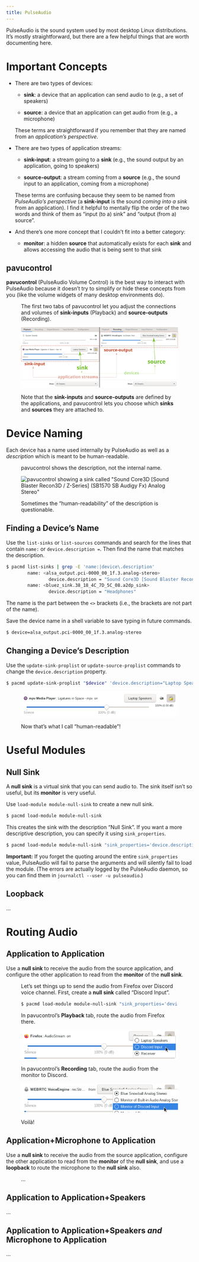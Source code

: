 ```yaml
---
title: PulseAudio
---
```


PulseAudio is the sound system used by most desktop Linux distributions. It’s
mostly straightforward, but there are a few helpful things that are worth
documenting here.

# Important Concepts

* There are two types of devices:

  * **sink**: a device that an application can send audio to (e.g., a set of
    speakers)

  * **source**: a device that an application can get audio from (e.g., a
    microphone)

  These terms are straightforward if you remember that they are named from an
  *application’s perspective*.

* There are two types of application streams:

  * **sink-input**: a stream going to a **sink** (e.g., the sound output by an
    application, going to speakers)

  * **source-output**: a stream coming from a **source** (e.g., the sound input to
    an application, coming from a microphone)

  These terms are confusing because they seem to be named from *PulseAudio’s
  perspective* (a **sink-input** is the sound *coming into a sink* from an
  application). I find it helpful to mentally flip the order of the two words
  and think of them as “input (to a) sink” and “output (from a) source”.

* And there’s one more concept that I couldn’t fit into a better category:

  * **monitor**: a hidden **source** that automatically exists for each **sink**
    and allows accessing the audio that is being sent to that sink

## pavucontrol

**pavucontrol** (PulseAudio Volume Control) is the best way to interact with
PulseAudio because it doesn’t try to simplify or hide these concepts from you
(like the volume widgets of many desktop environments do). 

<figure>

The first two tabs of pavucontrol let you adjust the connections and volumes of
**sink-inputs** (Playback) and **source-outputs** (Recording).

![screenshot of pavucontrol’s Playback tab](/media/pulseaudio/pavucontrol.svg)

Note that the **sink-inputs** and **source-outputs** are defined by the
applications, and pavucontrol lets you choose which **sinks** and **sources**
they are attached to.

</figure>

# Device Naming

Each device has a name used internally by PulseAudio as well as a *description*
which is meant to be human-readable.

<figure>

pavucontrol shows the description, not the internal name.

![pavucontrol showing a sink called "Sound Core3D [Sound Blaster Recon3D /
Z-Series] (SB1570 SB Audigy Fx) Analog Stereo"](/media/pulseaudio/pavucontrol-long-name.png)

Sometimes the “human-readability” of the description is questionable.

</figure>

## Finding a Device’s Name

Use the `list-sinks` or `list-sources`
commands and search for the lines that contain `name:` or `device.description
=`. Then find the name that matches the description.

```bash
$ pacmd list-sinks | grep -E 'name:|device\.description'
        name: <alsa_output.pci-0000_00_1f.3.analog-stereo>
                device.description = "Sound Core3D [Sound Blaster Recon3D / Z-Series] (SB1570 SB Audigy Fx) Analog Stereo"
        name: <bluez_sink.38_18_4C_7D_5C_08.a2dp_sink>
                device.description = "Headphones"
```

The name is the part between the `<>` brackets (i.e., the brackets are not part
of the name).

Save the device name in a shell variable to save typing in future commands.

```bash
$ device=alsa_output.pci-0000_00_1f.3.analog-stereo
```

## Changing a Device’s Description

Use the `update-sink-proplist` or `update-source-proplist` commands to change
the `device.description` property.

```bash
$ pacmd update-sink-proplist "$device" 'device.description="Laptop Speakers"'
```

<figure>

![pavucontrol showing a sink called "Laptop Speakers"](/media/pulseaudio/pavucontrol-short-name.png)

Now that’s what I call “human-readable”!

</figure>

# Useful Modules

## Null Sink

A **null sink** is a virtual sink that you can send audio to. The sink itself
isn’t so useful, but its **monitor** is very useful.

Use `load-module module-null-sink` to create a new null sink.

```bash
$ pacmd load-module module-null-sink
```

This creates the sink with the description “Null Sink”. If you want a more
descriptive description, you can specify it using `sink_properties`.

```bash
$ pacmd load-module module-null-sink "sink_properties='device.description=\"Helpfully-Named Output\"'"
```

**Important:** If you forget the quoting around the entire `sink_properties` value, PulseAudio
will fail to parse the arguments and will silently fail to load the module. (The
errors are actually logged by the PulseAudio daemon, so you can find them in
`journalctl --user -u pulseaudio`.)

## Loopback

...

# Routing Audio

## Application to Application

Use a **null sink** to receive the audio from the source application, and
configure the other application to read from the **monitor** of the **null
sink**.

<figure>

Let’s set things up to send the audio from Firefox over Discord voice channel.
First, create a **null sink** called “Discord Input”.

```bash
$ pacmd load-module module-null-sink "sink_properties='device.description=\"Discord Input\"'"
```

In pavucontrol’s **Playback** tab, route the audio from Firefox there.

![selecting “Discord Input” in pavucontrol](/media/pulseaudio/pavucontrol-discord-input.png)

In pavucontrol’s **Recording** tab, route the audio from the monitor to Discord.

<p><img id=monitor-img class=secret-border alt="selecting “Monitor of Discord Input” in pavucontrol" src="/media/pulseaudio/pavucontrol-monitor-of-discord-input.png"></p>

Voilà!

</figure>

## Application+Microphone to Application

Use a **null sink** to receive the audio from the source application, configure
the other application to read from the **monitor** of the **null sink**, and use
a **loopback** to route the microphone to the **null sink** also.

<figure>

...

</figure>

## Application to Application+Speakers

...

## Application to Application+Speakers *and* Microphone to Application

...


<style>
#monitor-img:hover {border-color: ;}
</style>
<script>
function monitorImageToggle() {
  const image = document.getElementById("monitor-img");
  if (image.src.includes("pavucontrol")) {
    image.src = "/media/pulseaudio/monitor-of-discord-input.jpg";
  } else {
    image.src = "/media/pulseaudio/pavucontrol-monitor-of-discord-input.png";
  }
}
document.getElementById("monitor-img").addEventListener("click", monitorImageToggle);
</script>
